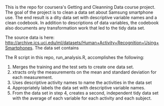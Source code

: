 This is the repo for coursera's Getting and Cleanning Data course project. The goal of the project is to clean a data set about Samsung smartphone use. The end result is a dity data set with descriptive variable names and a clean codebook. In addition to descriptions of data variables, the codebook also documents any transformation work that led to the tidy data set. 

The source data is here: http://archive.ics.uci.edu/ml/datasets/Human+Activity+Recognition+Using+Smartphones. The data set contains 

The R script in this repo, run_analysis.R, accomplishes the following:

  1. Merges the training and the test sets to create one data set.
  2. xtracts only the measurements on the mean and standard deviation for each measurement. 
  3. Uses descriptive activity names to name the activities in the data set
  4. Appropriately labels the data set with descriptive variable names. 
  5. From the data set in step 4, creates a second, independent tidy data set with the average of each variable for each activity and each subject.
